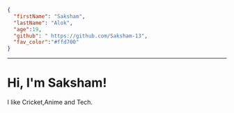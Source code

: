 ```JSON
{
  "firstName": "Saksham",
  "lastName": "Alok",
  "age":19,
  "github": " https://github.com/Saksham-13",
  "fav_color":"#ffd700"
}
```
***

# Hi, I'm Saksham!
I like Cricket,Anime and Tech.
